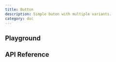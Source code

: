 ```yaml
---
title: Button
description: Simple buton with multiple variants.
category: doc
---
```


<script lang="ts">
    import ApiReferenceComponent from '$lib/components/api-reference/ApiReferenceComponent.svelte';
    import Playground from '$lib/content/components/button/playground.svelte';
    import { buttonSchema } from '$lib/content/components/button/schema.js';
</script>

## Playground

<Playground/>

## API Reference

<ApiReferenceComponent schema={buttonSchema}/>
